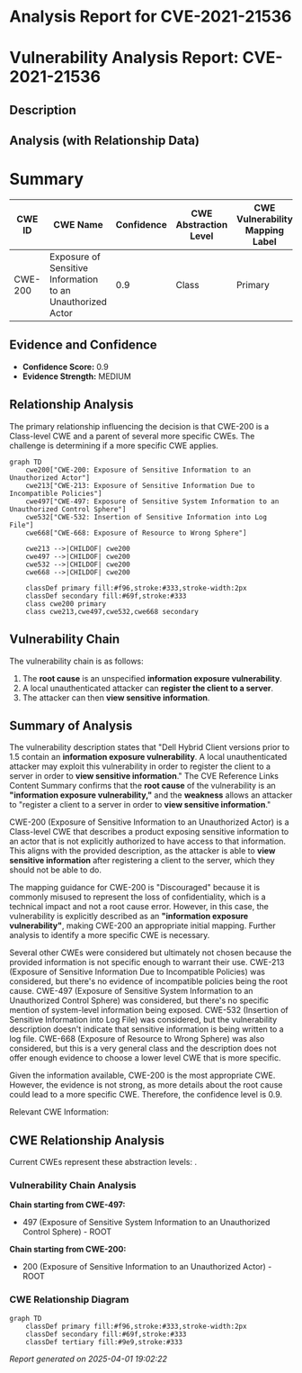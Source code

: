 # Analysis Report for CVE-2021-21536

# Vulnerability Analysis Report: CVE-2021-21536

## Description



## Analysis (with Relationship Data)

# Summary
| CWE ID  | CWE Name                                                        | Confidence | CWE Abstraction Level | CWE Vulnerability Mapping Label | CWE-Vulnerability Mapping Notes |
| ------- | --------------------------------------------------------------- | ---------- | --------------------- | ------------------------------- | ----------------------------- |
| CWE-200 | Exposure of Sensitive Information to an Unauthorized Actor      | 0.9        | Class                 | Primary                         | Discouraged                   |

## Evidence and Confidence

*   **Confidence Score:** 0.9
*   **Evidence Strength:** MEDIUM

## Relationship Analysis
The primary relationship influencing the decision is that CWE-200 is a Class-level CWE and a parent of several more specific CWEs. The challenge is determining if a more specific CWE applies.

```mermaid
graph TD
    cwe200["CWE-200: Exposure of Sensitive Information to an Unauthorized Actor"]
    cwe213["CWE-213: Exposure of Sensitive Information Due to Incompatible Policies"]
    cwe497["CWE-497: Exposure of Sensitive System Information to an Unauthorized Control Sphere"]
    cwe532["CWE-532: Insertion of Sensitive Information into Log File"]
    cwe668["CWE-668: Exposure of Resource to Wrong Sphere"]
    
    cwe213 -->|CHILDOF| cwe200
    cwe497 -->|CHILDOF| cwe200
    cwe532 -->|CHILDOF| cwe200
    cwe668 -->|CHILDOF| cwe200
    
    classDef primary fill:#f96,stroke:#333,stroke-width:2px
    classDef secondary fill:#69f,stroke:#333
    class cwe200 primary
    class cwe213,cwe497,cwe532,cwe668 secondary
```

## Vulnerability Chain
The vulnerability chain is as follows:
1.  The **root cause** is an unspecified **information exposure vulnerability**.
2.  A local unauthenticated attacker can **register the client to a server**.
3.  The attacker can then **view sensitive information**.

## Summary of Analysis
The vulnerability description states that "Dell Hybrid Client versions prior to 1.5 contain an **information exposure vulnerability**. A local unauthenticated attacker may exploit this vulnerability in order to register the client to a server in order to **view sensitive information**." The CVE Reference Links Content Summary confirms that the **root cause** of the vulnerability is an **"information exposure vulnerability,"** and the **weakness** allows an attacker to "register a client to a server in order to **view sensitive information**."

CWE-200 (Exposure of Sensitive Information to an Unauthorized Actor) is a Class-level CWE that describes a product exposing sensitive information to an actor that is not explicitly authorized to have access to that information. This aligns with the provided description, as the attacker is able to **view sensitive information** after registering a client to the server, which they should not be able to do.

The mapping guidance for CWE-200 is "Discouraged" because it is commonly misused to represent the loss of confidentiality, which is a technical impact and not a root cause error. However, in this case, the vulnerability is explicitly described as an **"information exposure vulnerability"**, making CWE-200 an appropriate initial mapping. Further analysis to identify a more specific CWE is necessary.

Several other CWEs were considered but ultimately not chosen because the provided information is not specific enough to warrant their use. CWE-213 (Exposure of Sensitive Information Due to Incompatible Policies) was considered, but there's no evidence of incompatible policies being the root cause. CWE-497 (Exposure of Sensitive System Information to an Unauthorized Control Sphere) was considered, but there's no specific mention of system-level information being exposed. CWE-532 (Insertion of Sensitive Information into Log File) was considered, but the vulnerability description doesn't indicate that sensitive information is being written to a log file. CWE-668 (Exposure of Resource to Wrong Sphere) was also considered, but this is a very general class and the description does not offer enough evidence to choose a lower level CWE that is more specific.

Given the information available, CWE-200 is the most appropriate CWE. However, the evidence is not strong, as more details about the root cause could lead to a more specific CWE. Therefore, the confidence level is 0.9.

Relevant CWE Information:


## CWE Relationship Analysis

Current CWEs represent these abstraction levels: .


### Vulnerability Chain Analysis

**Chain starting from CWE-497:**
- 497 (Exposure of Sensitive System Information to an Unauthorized Control Sphere) - ROOT


**Chain starting from CWE-200:**
- 200 (Exposure of Sensitive Information to an Unauthorized Actor) - ROOT



### CWE Relationship Diagram

```mermaid
graph TD
    classDef primary fill:#f96,stroke:#333,stroke-width:2px
    classDef secondary fill:#69f,stroke:#333
    classDef tertiary fill:#9e9,stroke:#333
```



*Report generated on 2025-04-01 19:02:22*
